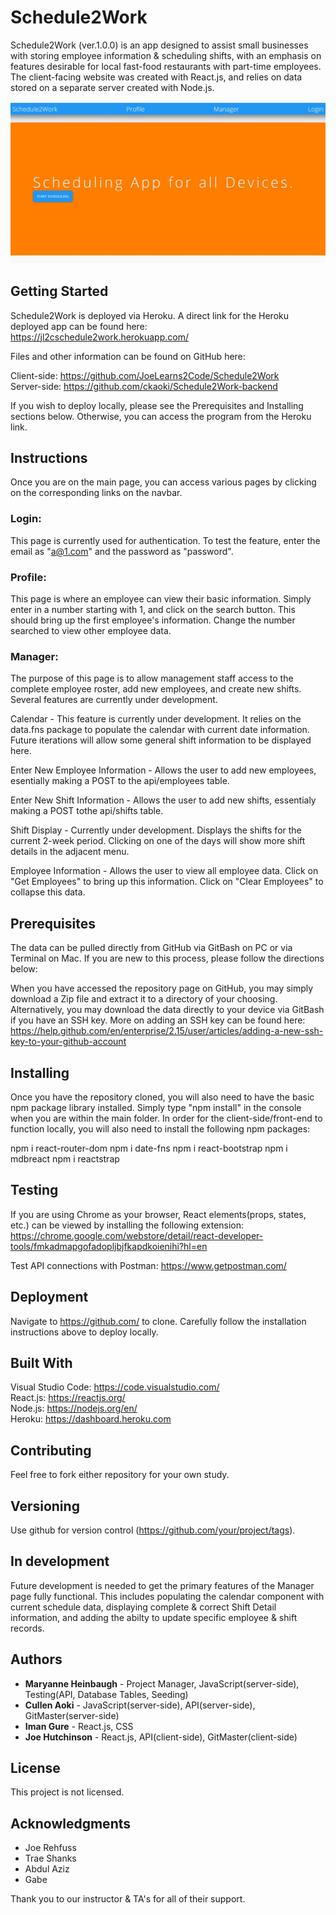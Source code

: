 # Schedule2Work

Schedule2Work (ver.1.0.0) is an app designed to assist small businesses with storing employee information & scheduling shifts, with an emphasis on features desirable for local fast-food restaurants with part-time employees.  The client-facing website was created with React.js, and relies on data stored on a separate server created with Node.js.   

![Schedule2Work main image](public/assets/images/frontpage_jpeg.jpg)

## Getting Started

Schedule2Work is deployed via Heroku.  A direct link for the Heroku deployed app can be found here: https://jl2cschedule2work.herokuapp.com/

Files and other information can be found on GitHub here: 

Client-side: https://github.com/JoeLearns2Code/Schedule2Work  
Server-side: https://github.com/ckaoki/Schedule2Work-backend  

If you wish to deploy locally, please see the Prerequisites and Installing sections below.  Otherwise, you can access the program from the Heroku link.

## Instructions

Once you are on the main page, you can access various pages by clicking on the corresponding links on the navbar.  

### Login:

This page is currently used for authentication.  To test the feature, enter the email as "a@1.com" and the password as "password".

### Profile:

This page is where an employee can view their basic information.  Simply enter in a number starting with 1, and click on the search button.  This should bring up the first employee's information.  Change the number searched to view other employee data.

### Manager:

The purpose of this page is to allow management staff access to the complete employee roster, add new employees, and create new shifts.  Several features are currently under development.

Calendar - This feature is currently under development.  It relies on the data.fns package to populate the calendar with current date information.  Future iterations will allow some general shift information to be displayed here.

Enter New Employee Information - Allows the user to add new employees, esentially making a POST to the api/employees table.

Enter New Shift Information - Allows the user to add new shifts, essentialy making a POST tothe api/shifts table.

Shift Display - Currently under development.  Displays the shifts for the current 2-week period. Clicking on one of the days will show more shift details in the adjacent menu. 

Employee Information - Allows the user to view all employee data.  Click on "Get Employees" to bring up this information.  Click on "Clear Employees" to collapse this data.

## Prerequisites

The data can be pulled directly from GitHub via GitBash on PC or via Terminal on Mac.  If you are new to this process, please follow the directions below:

When you have accessed the repository page on GitHub, you may simply download a Zip file and extract it to a directory of your choosing.  Alternatively, you may download the data directly to your device via GitBash if you have an SSH key.  More on adding an SSH key can be found here: https://help.github.com/en/enterprise/2.15/user/articles/adding-a-new-ssh-key-to-your-github-account


## Installing

Once you have the repository cloned, you will also need to have the basic npm package library installed.  Simply type "npm install" in the console when you are within the main folder.  In order for the client-side/front-end to function locally, you will also need to install the following npm packages:

npm i react-router-dom
npm i date-fns
npm i react-bootstrap
npm i mdbreact
npm i reactstrap



## Testing

If you are using Chrome as your browser, React elements(props, states, etc.) can be viewed by installing the following extension: https://chrome.google.com/webstore/detail/react-developer-tools/fmkadmapgofadopljbjfkapdkoienihi?hl=en

Test API connections with Postman: https://www.getpostman.com/


## Deployment

Navigate to https://github.com/ to clone.  Carefully follow the installation instructions above to deploy locally.


## Built With

Visual Studio Code: https://code.visualstudio.com/  
React.js: https://reactjs.org/  
Node.js: https://nodejs.org/en/  
Heroku: https://dashboard.heroku.com  


## Contributing

Feel free to fork either repository for your own study.  


## Versioning

Use github for version control (https://github.com/your/project/tags).


## In development

Future development is needed to get the primary features of the Manager page fully functional.  This includes populating the calendar component with current schedule data, displaying complete & correct Shift Detail information, and adding the abilty to update specific employee & shift records.

## Authors

* **Maryanne Heinbaugh** - Project Manager, JavaScript(server-side), Testing(API, Database Tables, Seeding)  
* **Cullen Aoki** - JavaScript(server-side), API(server-side), GitMaster(server-side)  
* **Iman Gure** - React.js, CSS  
* **Joe Hutchinson** - React.js, API(client-side), GitMaster(client-side)  

## License

This project is not licensed.

## Acknowledgments

* Joe Rehfuss
* Trae Shanks
* Abdul Aziz
* Gabe

Thank you to our instructor & TA's for all of their support.